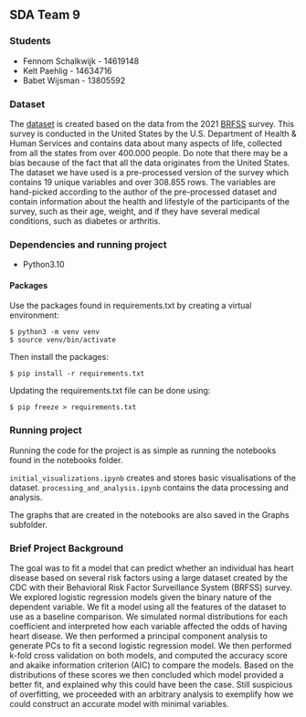 ## SDA Team 9

### Students
- Fennom Schalkwijk - 14619148
- Kelt Paehlig - 14634716
- Babet Wijsman - 13805592

### Dataset
The [dataset](https://www.kaggle.com/datasets/alphiree/cardiovascular-diseases-risk-prediction-dataset) is created
based on the data from the 2021 [BRFSS](https://www.cdc.gov/brfss/index.html) survey. This survey is conducted in the
United States by the U.S. Department of Health & Human Services and contains data about many aspects of life, collected from all the states
from over 400.000 people. Do note that there may be a bias because of the fact
that all the data originates from the United States. The dataset we have used is a pre-processed
version of the survey which contains 19 unique variables and over 308.855 rows. The
variables are hand-picked according to the author of the pre-processed dataset and contain
information about the health and lifestyle of the participants of the survey, such as their age, weight, and if they have several
medical conditions, such as diabetes or arthritis.

### Dependencies and running project

- Python3.10

#### Packages
Use the packages found in requirements.txt by creating a virtual environment:

```
$ python3 -m venv venv
$ source venv/bin/activate
```

Then install the packages:

```
$ pip install -r requirements.txt
```

Updating the requirements.txt file can be done using:
```
$ pip freeze > requirements.txt
```

### Running project
Running the code for the project is as simple as running the
notebooks found in the notebooks folder.

`initial_visualizations.ipynb` creates and stores basic visualisations of the dataset.
`processing_and_analysis.ipynb` contains the data processing and analysis.

The graphs that are created in the notebooks are also saved in the
Graphs subfolder.

### Brief Project Background
The goal was to fit a model that can predict whether an individual has heart disease based on several risk factors using a large dataset created by the CDC with their Behavioral Risk Factor Surveillance System (BRFSS) survey. We explored logistic regression models given the binary nature of the dependent variable. We fit a model using all the features of the dataset to use as a baseline comparison. We simulated normal distributions for each coefficient and interpreted how each variable affected the odds of having heart disease. We then performed a principal component analysis to generate PCs to fit a second logistic regression model. We then performed k-fold cross validation on both models, and computed the accuracy score and akaike information criterion (AIC) to compare the models. Based on the distributions of these scores we then concluded which model provided a better fit, and explained why this could have been the case. Still suspicious of overfitting, we proceeded with an arbitrary analysis to exemplify how we could construct an accurate model with minimal variables.